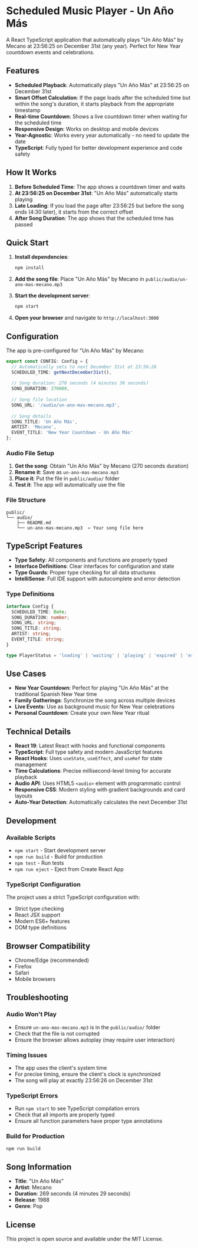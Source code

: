 # Scheduled Music Player - Un Año Más

A React TypeScript application that automatically plays "Un Año Más" by Mecano at 23:56:25 on December 31st (any year). Perfect for New Year countdown events and celebrations.

## Features

- **Scheduled Playback**: Automatically plays "Un Año Más" at 23:56:25 on December 31st
- **Smart Offset Calculation**: If the page loads after the scheduled time but within the song's duration, it starts playback from the appropriate timestamp
- **Real-time Countdown**: Shows a live countdown timer when waiting for the scheduled time
- **Responsive Design**: Works on desktop and mobile devices
- **Year-Agnostic**: Works every year automatically - no need to update the date
- **TypeScript**: Fully typed for better development experience and code safety

## How It Works

1. **Before Scheduled Time**: The app shows a countdown timer and waits
2. **At 23:56:25 on December 31st**: "Un Año Más" automatically starts playing
3. **Late Loading**: If you load the page after 23:56:25 but before the song ends (4:30 later), it starts from the correct offset
4. **After Song Duration**: The app shows that the scheduled time has passed

## Quick Start

1. **Install dependencies**:
   ```bash
   npm install
   ```

2. **Add the song file**:
   Place "Un Año Más" by Mecano in `public/audio/un-ano-mas-mecano.mp3`

3. **Start the development server**:
   ```bash
   npm start
   ```

4. **Open your browser** and navigate to `http://localhost:3000`

## Configuration

The app is pre-configured for "Un Año Más" by Mecano:

```typescript
export const CONFIG: Config = {
  // Automatically sets to next December 31st at 23:56:26
  SCHEDULED_TIME: getNextDecember31st(),
  
  // Song duration: 270 seconds (4 minutes 30 seconds)
  SONG_DURATION: 270000,
  
  // Song file location
  SONG_URL: '/audio/un-ano-mas-mecano.mp3',
  
  // Song details
  SONG_TITLE: 'Un Año Más',
  ARTIST: 'Mecano',
  EVENT_TITLE: 'New Year Countdown - Un Año Más'
};
```

### Audio File Setup

1. **Get the song**: Obtain "Un Año Más" by Mecano (270 seconds duration)
2. **Rename it**: Save as `un-ano-mas-mecano.mp3`
3. **Place it**: Put the file in `public/audio/` folder
4. **Test it**: The app will automatically use the file

### File Structure

```
public/
└── audio/
    ├── README.md
    └── un-ano-mas-mecano.mp3  ← Your song file here
```

## TypeScript Features

- **Type Safety**: All components and functions are properly typed
- **Interface Definitions**: Clear interfaces for configuration and state
- **Type Guards**: Proper type checking for all data structures
- **IntelliSense**: Full IDE support with autocomplete and error detection

### Type Definitions

```typescript
interface Config {
  SCHEDULED_TIME: Date;
  SONG_DURATION: number;
  SONG_URL: string;
  SONG_TITLE: string;
  ARTIST: string;
  EVENT_TITLE: string;
}

type PlayerStatus = 'loading' | 'waiting' | 'playing' | 'expired' | 'error';
```

## Use Cases

- **New Year Countdown**: Perfect for playing "Un Año Más" at the traditional Spanish New Year time
- **Family Gatherings**: Synchronize the song across multiple devices
- **Live Events**: Use as background music for New Year celebrations
- **Personal Countdown**: Create your own New Year ritual

## Technical Details

- **React 19**: Latest React with hooks and functional components
- **TypeScript**: Full type safety and modern JavaScript features
- **React Hooks**: Uses `useState`, `useEffect`, and `useRef` for state management
- **Time Calculations**: Precise millisecond-level timing for accurate playback
- **Audio API**: Uses HTML5 `<audio>` element with programmatic control
- **Responsive CSS**: Modern styling with gradient backgrounds and card layouts
- **Auto-Year Detection**: Automatically calculates the next December 31st

## Development

### Available Scripts

- `npm start` - Start development server
- `npm run build` - Build for production
- `npm test` - Run tests
- `npm run eject` - Eject from Create React App

### TypeScript Configuration

The project uses a strict TypeScript configuration with:
- Strict type checking
- React JSX support
- Modern ES6+ features
- DOM type definitions

## Browser Compatibility

- Chrome/Edge (recommended)
- Firefox
- Safari
- Mobile browsers

## Troubleshooting

### Audio Won't Play
- Ensure `un-ano-mas-mecano.mp3` is in the `public/audio/` folder
- Check that the file is not corrupted
- Ensure the browser allows autoplay (may require user interaction)

### Timing Issues
- The app uses the client's system time
- For precise timing, ensure the client's clock is synchronized
- The song will play at exactly 23:56:26 on December 31st

### TypeScript Errors
- Run `npm start` to see TypeScript compilation errors
- Check that all imports are properly typed
- Ensure all function parameters have proper type annotations

### Build for Production
```bash
npm run build
```

## Song Information

- **Title**: "Un Año Más"
- **Artist**: Mecano
- **Duration**: 269 seconds (4 minutes 29 seconds)
- **Release**: 1988
- **Genre**: Pop

## License

This project is open source and available under the MIT License.
